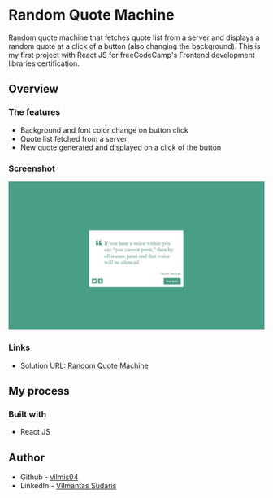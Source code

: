 # Random Quote Machine

Random quote machine that fetches quote list from a server and displays a random quote at a click of a button (also changing the background).
This is my first project with React JS for freeCodeCamp's Frontend development libraries certification.

## Overview

### The features

- Background and font color change on button click
- Quote list fetched from a server
- New quote generated and displayed on a click of the button

### Screenshot

![Picture](./Screenshot.jpg)

### Links

- Solution URL: [Random Quote Machine](https://vilmis04.github.io/random-quote-machine)

## My process

### Built with

- React JS

## Author

- Github - [vilmis04](https://github.com/vilmis04)
- LinkedIn - [Vilmantas Sudaris](https://www.linkedin.com/in/vilmantas-sudaris-63567586)
